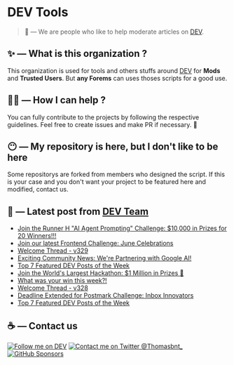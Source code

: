 # DEV Tools

> 🔧 — We are people who like to help moderate articles on [DEV](https://dev.to).

## ✨ — What is this organization ?

This organization is used for tools and others stuffs around [DEV](https://dev.to) for **Mods** and **Trusted Users**. But __any Forems__ can uses thoses scripts for a good use.


## 💪🏼 — How I can help ?

You can fully contribute to the projects by following the respective guidelines. Feel free to create issues and make PR if necessary. 🎉

## 😶 — My repository is here, but I don't like to be here

Some repositorys are forked from members who designed the script. If this is your case and you don't want your project to be featured here and modified, contact us.

## 📝 — Latest post from [DEV Team](https://dev.to/devteam)

<!-- BLOG-POST-LIST:START -->
- [Join the Runner H &quot;AI Agent Prompting&quot; Challenge: $10,000 in Prizes for 20 Winners!!!](https://dev.to/devteam/join-the-runner-h-ai-agent-prompting-challenge-10000-in-prizes-for-20-winners-30ki)
- [Join our latest Frontend Challenge: June Celebrations](https://dev.to/devteam/join-our-latest-frontend-challenge-june-celebrations-34kc)
- [Welcome Thread - v329](https://dev.to/devteam/welcome-thread-v329-549m)
- [Exciting Community News: We&#39;re Partnering with Google AI!](https://dev.to/devteam/exciting-community-news-were-partnering-with-google-ai-55c4)
- [Top 7 Featured DEV Posts of the Week](https://dev.to/devteam/top-7-featured-dev-posts-of-the-week-1ccl)
- [Join the World&#39;s Largest Hackathon: $1 Million in Prizes 💸](https://dev.to/devteam/join-the-worlds-largest-hackathon-1-million-in-prizes-3hfh)
- [What was your win this week?!](https://dev.to/devteam/what-was-your-win-this-week-1pa8)
- [Welcome Thread - v328](https://dev.to/devteam/welcome-thread-v328-4c1m)
- [Deadline Extended for Postmark Challenge: Inbox Innovators](https://dev.to/devteam/deadline-extended-for-postmark-challenge-inbox-innovators-g5n)
- [Top 7 Featured DEV Posts of the Week](https://dev.to/devteam/top-7-featured-dev-posts-of-the-week-34ab)
<!-- BLOG-POST-LIST:END -->


## ☕ — Contact us

[![Follow me on DEV](https://img.shields.io/badge/dev.to-%2308090A.svg?&style=for-the-badge&logo=dev.to&logoColor=white&alt=devto)](https://dev.to/thomasbnt)
[![Contact me on Twitter @Thomasbnt_](https://img.shields.io/badge/Contact%20me%20on%20Twitter-%231DA1F2.svg?&style=for-the-badge&logo=twitter&logoColor=white&alt=twitter)](https://twitter.com/messages/1142357270-1142357270?text=Hello,%20I%20contact%20you%20from%20devtotools%20&recipient_id=1142357270) [![GitHub Sponsors](https://img.shields.io/badge/Sponsor%20me-%23EA54AE.svg?&style=for-the-badge&logo=github-sponsors&logoColor=white)](https://github.com/sponsors/thomasbnt)



